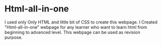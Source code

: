 # Html-all-in-one
I used only Only HTML and little bit of CSS to create this webpage.
I Created "Html-all-in-one" webpage for any learner who want to learn html from beginning  to advanced level.
This webpage can be used as revision purpose.
